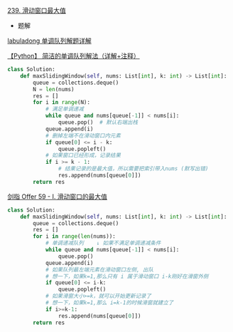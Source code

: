 [239. 滑动窗口最大值](https://leetcode-cn.com/problems/sliding-window-maximum/)

- 题解

[labuladong 单调队列解题详解](htqichuqichutps://leetcode-cn.com/problems/sliding-window-maximum/solution/dan-diao-dui-lie-by-labuladong/)

[【Python】 简洁的单调队列解法（详解+注释）](https://leetcode-cn.com/problems/sliding-window-maximum/solution/python-jian-ji-de-dan-diao-dui-lie-jie-f-q56i/)

```python
class Solution:
    def maxSlidingWindow(self, nums: List[int], k: int) -> List[int]:
        queue = collections.deque()
        N = len(nums)
        res = []
        for i in range(N):
            # 满足单调递减
            while queue and nums[queue[-1]] < nums[i]:
                queue.pop()  # 默认右端出栈
            queue.append(i)
            # 删掉左端不在滑动窗口内元素
            if queue[0] <= i - k:
                queue.popleft()
            # 如果窗口已经形成，记录结果
            if i >= k - 1:
                # 结果记录的是最大值，所以需要把索引带入nums (默写出错)
                res.append(nums[queue[0]])
        return res
```

[剑指 Offer 59 - I. 滑动窗口的最大值](https://leetcode-cn.com/problems/hua-dong-chuang-kou-de-zui-da-zhi-lcof/)

```python
class Solution:
    def maxSlidingWindow(self, nums: List[int], k: int) -> List[int]:
        queue = collections.deque()
        res = []
        for i in range(len(nums)):
            # 单调递减队列    ↓ 如果不满足单调递减条件
            while queue and nums[queue[-1]] < nums[i]:
                queue.pop()
            queue.append(i)
            # 如果队列最左端元素在滑动窗口左侧, 出队
            # 想一下，如果k=1,那么只有 i 属于滑动窗口 i-k刚好在滑窗外侧
            if queue[0] <= i-k:
                queue.popleft()
            # 如果滑窗大小>=k，就可以开始更新记录了
            # 想一下，如果k=1,那么 i=k-1的时候滑窗就建立了
            if i>=k-1:
                res.append(nums[queue[0]])
        return res
```